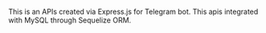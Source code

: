 This is an APIs created via  Express.js for Telegram bot. 
This apis integrated with MySQL through Sequelize ORM.